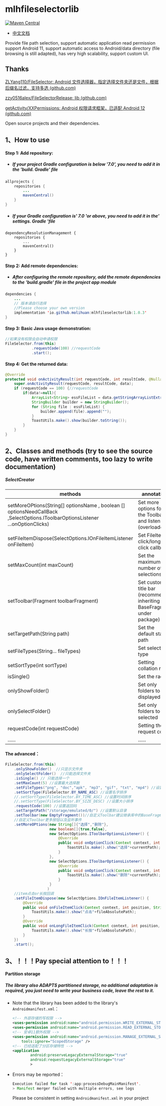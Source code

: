 # mlhfileselectorlib

[![Maven Central](https://img.shields.io/maven-central/v/io.github.molihuan/mlhfileselectorlib.svg?label=Maven%20Central)](https://search.maven.org/search?q=g:%22io.github.molihuan%22%20AND%20a:%22mlhfileselectorlib%22)

- [中文文档](./README_CN.md)

Provide file path selection, support automatic application read permission support Android 11, support automatic access to Android/data directory (file browsing is still adapted), has very high scalability, support custom UI.

## Thanks

[ZLYang110/FileSelector: Android 文件选择器，指定选择文件夹还是文件，根据后缀名过滤，支持多选 (github.com)](https://github.com/ZLYang110/FileSelector)

[zzy0516alex/FileSelectorRelease: lib (github.com)](https://github.com/zzy0516alex/FileSelectorRelease)

[getActivity/XXPermissions: Android 权限请求框架，已适配 Android 12 (github.com)](https://github.com/getActivity/XXPermissions)

Open source projects and their dependencies.

## 1、How to use

#### Step 1: Add repository:

- ##### If your project Gradle configuration is below '7.0', you need to add it in the 'build. Gradle' file

```java
allprojects {
    repositories {
        ...
        mavenCentral()
    }
}
```

- ##### If your Gradle configuration is' 7.0 'or above, you need to add it in the' settings. Gradle 'file

```
dependencyResolutionManagement {
    repositories {
    	...
        mavenCentral()
    }
}
```

#### Step 2: Add remote dependencies:

- ##### After configuring the remote repository, add the remote dependencies to the 'build.gradle' file in the project app module

```java
dependencies {
    ...
    // 版本请自行选择
    //Please choose your own version
    implementation 'io.github.molihuan:mlhfileselectorlib:1.0.3'
}
```

#### Step 3: Basic Java usage demonstration:

```java
//如果没有权限会自动申请权限
FileSelector.from(this)
    		.requestCode(100) //requestCode
    		.start();
```

#### Step 4: Get the returned data:

```java
@Override
protected void onActivityResult(int requestCode, int resultCode, @Nullable Intent data) {
    super.onActivityResult(requestCode, resultCode, data);
    if (requestCode == 100) {//requestCode
        if(data!=null){
            ArrayList<String> essFileList = data.getStringArrayListExtra(Const.EXTRA_RESULT_SELECTION);
            StringBuilder builder = new StringBuilder();
            for (String file : essFileList) {
                builder.append(file).append("");
            }
            ToastUtils.make().show(builder.toString());
        }
    }
}
```

## 2、Classes and methods (try to see the source code, have written comments, too lazy to write documentation)

##### SelectCreator

| methods                                                      | annotation                                                   | note |
| ------------------------------------------------------------ | ------------------------------------------------------------ | ---- |
| setMoreOPtions(String[] optionsName , boolean [] optionsNeedCallBack ,SelectOptions.IToolbarOptionsListener ...onOptionClicks) | Set more options for the Toolbar and listen (overloaded)     |      |
| setFileItemDispose(SelectOptions.IOnFileItemListener onFileItem) | Set FileItem click/long click callback                       |      |
| setMaxCount(int maxCount)                                    | Set the maximum number of selections                         |      |
| setToolbar(Fragment toolbarFragment)                         | Set custom title bar (recommend inheriting BaseFragment under package) |      |
| setTargetPath(String path)                                   | Set the default start path                                   |      |
| setFileTypes(String... fileTypes)                            | Set select file type                                         |      |
| setSortType(int sortType)                                    | Setting collation rules                                      |      |
| isSingle()                                                   | Set the radio                                                |      |
| onlyShowFolder()                                             | Set only folders to be displayed                             |      |
| onlySelectFolder()                                           | Set only folders to be selected                              |      |
| requestCode(int requestCode)                                 | Setting the request code                                     |      |
| ......                                                       | ......                                                       |      |

#### The advanced：

```java
FileSelector.from(this)
    .onlyShowFolder()  //只显示文件夹
    .onlySelectFolder()  //只能选择文件夹
    .isSingle() // 只能选择一个
    .setMaxCount(5) //设置最大选择数
    .setFileTypes("png", "doc","apk", "mp3", "gif", "txt", "mp4") //设置文件类型
    .setSortType(FileSelector.BY_NAME_ASC) //设置名字排序
    //.setSortType(FileSelector.BY_TIME_ASC) //设置时间排序
    //.setSortType(FileSelector.BY_SIZE_DESC) //设置大小排序
    .requestCode(100) //设置返回码
    .setTargetPath("/storage/emulated/0/") //设置默认目录
    .setToolbar(new EmptyFragment())//自定义Toolbar建议继承库中的BaseFragment
    //自定义Toolbar更多按钮以及监听事件
    .setMoreOPtions(new String[]{"选择","删除"},
                    new boolean[]{true,false},
                    new SelectOptions.IToolbarOptionsListener() {
                        @Override
                        public void onOptionClick(Context context, int position, String currentPath, ArrayList<FileBean> selectedFileList, ArrayList<String> selectedFilePathList, FileListAdapter adapter) {
                            ToastUtils.make().show("选择"+currentPath);
                        }
                    },
                    new SelectOptions.IToolbarOptionsListener() {
                        @Override
                        public void onOptionClick(Context context, int position, String currentPath, ArrayList<FileBean> selectedFileList, ArrayList<String> selectedFilePathList, FileListAdapter adapter) {
                            ToastUtils.make().show("删除"+currentPath);
                        }
                    }
                   )
    //item点击or长按回调
    .setFileItemDispose(new SelectOptions.IOnFileItemListener() {
        @Override
        public void onFileItemClick(Context context, int position, String fileAbsolutePath, ArrayList<FileBean> selectedFileList, ArrayList<String> selectedFilePathList, FileListAdapter adapter) {
            ToastUtils.make().show("点击"+fileAbsolutePath);
        }
        @Override
        public void onLongFileItemClick(Context context, int position, String fileAbsolutePath, ArrayList<FileBean> selectedFileList, ArrayList<String> selectedFilePathList, FileListAdapter adapter) {
            ToastUtils.make().show("长按"+fileAbsolutePath);
        }
    })
    .start();
```



## 3、！！！Pay special attention to！！！

#### Partition storage

##### The library also ADAPTS partitioned storage, no additional adaptation is required, you just need to write your business code, leave the rest to it.

- Note that the library has been added to the library's `Androidmanifest.xml`：

  ```xml
  <!-- 外部存储的写权限 -->
  <uses-permission android:name="android.permission.WRITE_EXTERNAL_STORAGE" />
  <uses-permission android:name="android.permission.READ_EXTERNAL_STORAGE" />
  <!-- 安卓11额外权限 -->
  <uses-permission android:name="android.permission.MANAGE_EXTERNAL_STORAGE"
      tools:ignore="ScopedStorage" />
  <!-- 已经适配了分区存储特性 -->
  <application
          android:preserveLegacyExternalStorage="true"
          android:requestLegacyExternalStorage="true"
          >
  ```

- Errors may be reported：

  ```java
  Execution failed for task ':app:processDebugMainManifest'.
  > Manifest merger failed with multiple errors, see logs
  ```

  Please be consistent in setting `Androidmanifest.xml` in your project
